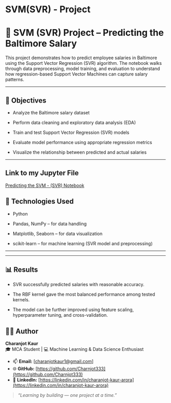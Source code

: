 # SVM(SVR) - Project 
# 🧠 SVM (SVR) Project – Predicting the Baltimore Salary

This project demonstrates how to predict employee salaries in Baltimore using the Support Vector Regression (SVR) algorithm.
The notebook walks through data preprocessing, model training, and evaluation to understand how regression-based Support Vector Machines can capture salary patterns.

---

## 🚀 Objectives

- Analyze the Baltimore salary dataset

- Perform data cleaning and exploratory data analysis (EDA)

- Train and test Support Vector Regression (SVR) models

- Evaluate model performance using appropriate regression metrics

- Visualize the relationship between predicted and actual salaries

---
## Link to my Jupyter File 
[Predicting the SVM - (SVR) Notebook ](https://github.com/Charnjot333/Machine-Learning---ML_Models_Practice-/blob/5dba0eec92ac701263b863256cd078929e09b622/Predicting%20the%20house%20Price.ipynb)

## 🧩 Technologies Used
- Python

- Pandas, NumPy – for data handling

- Matplotlib, Seaborn – for data visualization

- scikit-learn – for machine learning (SVR model and preprocessing)

---


---
## 📊 Results

- SVR successfully predicted salaries with reasonable accuracy.

- The RBF kernel gave the most balanced performance among tested kernels.

- The model can be further improved using feature scaling, hyperparameter tuning, and cross-validation.



## 👩‍💻 Author

**Charanjot Kaur**  
🎓 MCA Student | 💻 Machine Learning & Data Science Enthusiast  

- 📫 **Email:** [charanjotkaur1@gmail.com]  
- 🌐 **GitHub:** [https://github.com/Charnjot333](https://github.com/Charnjot333)  
- 🔗 **LinkedIn:** [https://linkedin.com/in/charanjot-kaur-arora](https://linkedin.com/in/charanjot-kaur-arora)  

> *“Learning by building — one project at a time.”*



